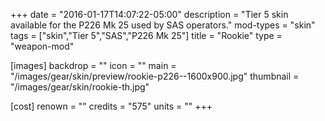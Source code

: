 +++
date = "2016-01-17T14:07:22-05:00"
description = "Tier 5 skin available for the P226 Mk 25 used by SAS operators."
mod-types = "skin"
tags = ["skin","Tier 5","SAS","P226 Mk 25"]
title = "Rookie"
type = "weapon-mod"

[images]
  backdrop = ""
  icon = ""
  main = "/images/gear/skin/preview/rookie-p226--1600x900.jpg"
  thumbnail = "/images/gear/skin/rookie-th.jpg"

[cost]
  renown = ""
  credits = "575"
  units = ""
+++

